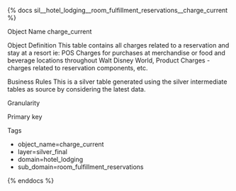{% docs sil__hotel_lodging__room_fulfillment_reservations__charge_current %}

Object Name
charge_current

Object Definition
This table contains all charges related to a reservation and stay at a resort ie: POS Charges for purchases at merchandise or food and beverage locations throughout Walt Disney World, Product Charges - charges related to reservation components, etc.

Business Rules
This is a silver table generated using the silver intermediate tables as source by considering the latest data.

Granularity

Primary key

Tags
- object_name=charge_current
- layer=silver_final
- domain=hotel_lodging
- sub_domain=room_fulfillment_reservations

{% enddocs %}